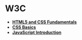 # W3C

- **[HTML5 and CSS Fundamentals](https://github.com/zoelinsg/bootcamp-projects/tree/main/W3C/HTML5%20and%20CSS%20Fundamentals)**
- **[CSS Basics](https://github.com/zoelinsg/bootcamp-projects/tree/main/W3C/CSS%20Basics)**
- **[JavaScript Introduction](https://github.com/zoelinsg/bootcamp-projects/tree/main/W3C/JavaScript%20Introduction)**